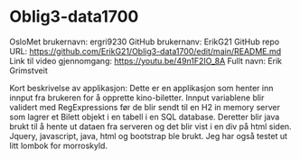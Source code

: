 # Oblig3-data1700
OsloMet brukernavn: ergri9230
GitHub brukernanv: ErikG21
GitHub repo URL: https://github.com/ErikG21/Oblig3-data1700/edit/main/README.md
Link til video gjennomgang: https://youtu.be/49n1F2IO_8A
Fullt navn: Erik Grimstveit

Kort beskrivelse av applikasjon:
Dette er en applikasjon som henter inn innput fra brukeren for å opprette kino-biletter. Innput 
variablene blir validert med RegExpressions før de blir sendt til en H2 in memory 
server som lagrer et Bilett objekt i en tabell i en SQL database. Deretter blir java brukt til å 
hente ut dataen fra serveren og det blir vist i en div på html siden. 
Jquery, javascript, java, html og bootstrap ble brukt. Jeg har også testet ut litt lombok for morroskyld.
